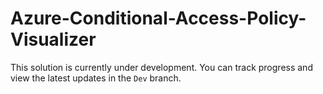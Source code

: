 # Azure-Conditional-Access-Policy-Visualizer

This solution is currently under development. You can track progress and view the latest updates in the `Dev` branch.
